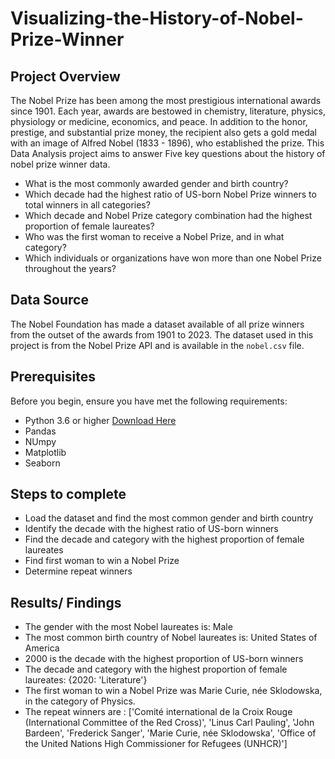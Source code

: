 # Visualizing-the-History-of-Nobel-Prize-Winner

## Project Overview
The Nobel Prize has been among the most prestigious international awards since 1901. Each year, awards are bestowed in chemistry, literature, physics, physiology or medicine, economics, and peace. In addition to the honor, prestige, and substantial prize money, the recipient also gets a gold medal with an image of Alfred Nobel (1833 - 1896), who established the prize. This Data Analysis project aims to answer Five key questions about the history of nobel prize winner data.
  * What is the most commonly awarded gender and birth country?
  * Which decade had the highest ratio of US-born Nobel Prize winners to total winners in all categories?
  * Which decade and Nobel Prize category combination had the highest proportion of female laureates?
  * Who was the first woman to receive a Nobel Prize, and in what category?
  * Which individuals or organizations have won more than one Nobel Prize throughout the years?


## Data Source
The Nobel Foundation has made a dataset available of all prize winners from the outset of the awards from 1901 to 2023. The dataset used in this project is from the Nobel Prize API and is available in the `nobel.csv` file.

## Prerequisites
Before you begin, ensure you have met the following requirements:
  * Python 3.6 or higher [Download Here](https://www.python.org/downloads/)
  * Pandas
  * NUmpy
  * Matplotlib
  * Seaborn

## Steps to complete
  * Load the dataset and find the most common gender and birth country
  * Identify the decade with the highest ratio of US-born winners
  * Find the decade and category with the highest proportion of female laureates
  * Find first woman to win a Nobel Prize
  * Determine repeat winners


## Results/ Findings
  * The gender with the most Nobel laureates is:  Male
  * The most common birth country of Nobel laureates is: United States of America
  * 2000 is the decade with the highest proportion of US-born winners
  * The decade and category with the highest proportion of female laureates: {2020: 'Literature'}
  * The first woman to win a Nobel Prize was Marie Curie, née Sklodowska, in the category of Physics.
  * The repeat winners are : ['Comité international de la Croix Rouge (International Committee of the Red Cross)', 'Linus Carl Pauling', 'John Bardeen', 'Frederick Sanger', 'Marie Curie, née Sklodowska', 'Office of the United Nations High Commissioner for Refugees (UNHCR)']
